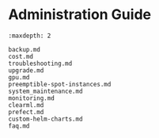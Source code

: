 # Administration Guide

```{toctree}
:maxdepth: 2

backup.md
cost.md
troubleshooting.md
upgrade.md
gpu.md
preemptible-spot-instances.md
system_maintenance.md
monitoring.md
clearml.md
prefect.md
custom-helm-charts.md
faq.md
```
